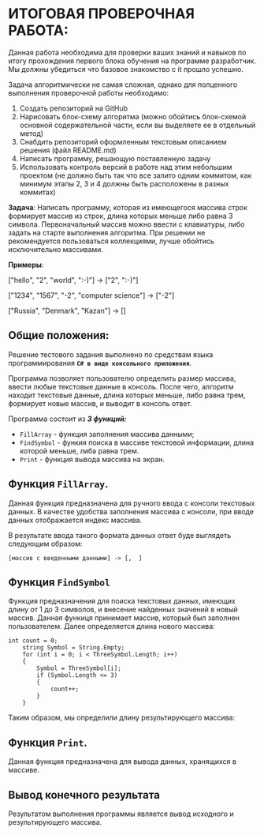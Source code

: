 # ИТОГОВАЯ ПРОВЕРОЧНАЯ РАБОТА:
Данная работа необходима для проверки ваших знаний и навыков по итогу прохождения первого блока обучения на программе разработчик. Мы должны убедиться что базовое знакомство с it прошло успешно.

Задача алгоритмически не самая сложная, однако для полценного выполнения проверочной работы необходимо:
1. Создать репозиторий на GitHub
2. Нарисовать блок-схему алгоритма (можно обойтись блок-схемой основной содержательной части, если вы выделяете ее в отдельный метод)
3. Снабдить репозиторий оформленным текстовым описанием решения (файл README.md)
4. Написать программу, решающую поставленную задачу
5. Использовать контроль версий в работе над этим небольшим проектом (не должно быть так что все залито одним коммитом, как минимум этапы 2, 3 и 4 должны быть расположены в разных коммитах)

**Задача**: Написать программу, которая из имеющегося массива строк формирует массив из строк, длина которых меньше либо равна 3 символа. Первоначальный массив можно ввести с клавиатуры, либо задать на старте выполнения алгоритма. При решении не рекомендуется пользоваться коллекциями, лучше обойтись исключительно массивами.

**Примеры**:

["hello", "2", "world", ":-)"] -> ["2", ":-)"]

["1234", "1567", "-2", "computer science"] -> ["-2"]

["Russia", "Denmark", "Kazan"] -> []

## Общие положения:

Решение тестового задания выполнено по средствам языка программирования **`C# в виде консольного приложения`**.

Программа позволяет пользователю определить размер массива, ввести любые текстовые данные в консоль. 
После чего, алгоритм находит текстовые данные, длина которых меньше, либо равна трем, формирует новые массив,
и выводит в консоль ответ.

Программа состоит из ***3 функций:***
- `FillArray` - функция заполнения массива данными;
- `FindSymbol` - функия поиска в массиве текстовой информации, длина которой меньше, либа равна трем.
- `Print` - функция вывода массива на экран.




## Функция `FillArray`.
Данная функция предназначена для ручного ввода с консоли 
текстовых данных.
В качестве удобства заполнения массива с консоли, при вводе данных отображается индекс массива.

В результате ввода такого формата данных ответ буде выглядеть следующим образом:
```
[массив с введенными данными] -> [,  ]
```

## Функция `FindSymbol`
 Функция предназначения для поиска текстовых данных, имеющих длину от 1 до 3 символов, и внесение найденных значений в новый массив.
Данная функиця принимает массив, который был заполнен пользователем.
Далее определяется длина нового массива:
```
int count = 0;
    string Symbol = String.Empty;
    for (int i = 0; i < ThreeSymbol.Length; i++)
    {
        Symbol = ThreeSymbol[i];
        if (Symbol.Length <= 3)
        {
            count++;
        }
    }
```
Таким образом, мы определили длину результирующего массива:

## Функция `Print`.
Данная функция предназначена для вывода данных, хранящихся в массиве.

## Вывод конечного результата
Результатом выполнения программы является вывод исходного и результирующего массива.
